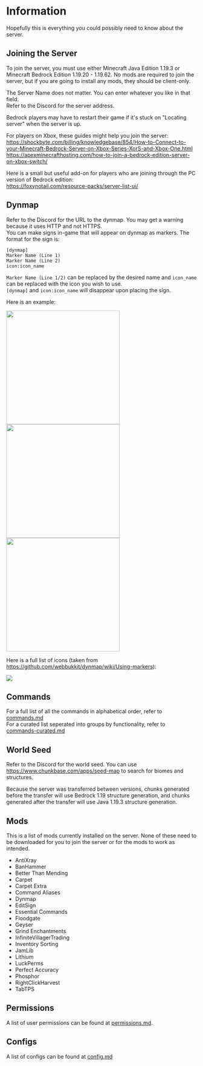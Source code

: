 # Information

Hopefully this is everything you could possibly need to know about the server.

## Joining the Server
To join the server, you must use either Minecraft Java Edition 1.19.3 or Minecraft Bedrock Edition 1.19.20 - 1.19.62. No mods are required to join the server, but if you are going to install any mods, they should be client-only.

The Server Name does not matter. You can enter whatever you like in that field. <br>
Refer to the Discord for the server address.

Bedrock players may have to restart their game if it's stuck on "Locating server" when the server is up.

For players on Xbox, these guides might help you join the server: <br>
https://shockbyte.com/billing/knowledgebase/854/How-to-Connect-to-your-Minecraft-Bedrock-Server-on-Xbox-Series-XorS-and-Xbox-One.html <br>
https://apexminecrafthosting.com/how-to-join-a-bedrock-edition-server-on-xbox-switch/

Here is a small but useful add-on for players who are joining through the PC version of Bedrock edition: <br>
https://foxynotail.com/resource-packs/server-list-ui/
## Dynmap
Refer to the Discord for the URL to the dynmap. You may get a warning because it uses HTTP and not HTTPS. <br>
You can make signs in-game that will appear on dynmap as markers. The format for the sign is:

```
[dynmap]
Marker Name (Line 1)
Marker Name (Line 2)
icon:icon_name
```

`Marker Name (Line 1/2)` can be replaced by the desired name and `icon_name` can be replaced with the icon you wish to use. <br>
`[dynmap]` and `icon:icon_name` will disappear upon placing the sign.

Here is an example:

<img src="https://user-images.githubusercontent.com/126373500/221394034-0eaef597-c6e2-4eff-9b0a-9b117de74d80.png" width="300">
<img src="https://user-images.githubusercontent.com/126373500/221394038-68169f03-76a4-40da-b2d5-86ab836b4afd.png" width="300">
<img src="https://user-images.githubusercontent.com/126373500/221394041-a831ebd2-9187-42d3-86e4-1733a2702608.png" width="300">

Here is a full list of icons (taken from https://github.com/webbukkit/dynmap/wiki/Using-markers):

<img src="https://camo.githubusercontent.com/564f8e6e4f240bcb3dd14876b4de0ccf5535fc3117e7160924c46eeb895152bf/687474703a2f2f6d696b657072696d6d2e636f6d2f696d616765732f4d61726b6572732e706e67">

## Commands

For a full list of all the commands in alphabetical order, refer to [commands.md](commands.md) <br>
For a curated list seperated into groups by functionality, refer to [commands-curated.md](commands-curated.md)

## World Seed

Refer to the Discord for the world seed. You can use https://www.chunkbase.com/apps/seed-map to search for biomes and structures.

Because the server was transferred between versions, chunks generated before the transfer will use Bedrock 1.19 structure generation, and chunks generated after the transfer will use Java 1.19.3 structure generation.

## Mods

This is a list of mods currently installed on the server. None of these need to be downloaded for you to join the server or for the mods to work as intended.

- AntiXray
- BanHammer
- Better Than Mending
- Carpet
- Carpet Extra
- Command Aliases
- Dynmap
- EditSign
- Essential Commands
- Floodgate
- Geyser
- Grind Enchantments
- InfiniteVillagerTrading
- Inventory Sorting
- JamLib
- Lithium
- LuckPerms
- Perfect Accuracy
- Phosphor
- RightClickHarvest
- TabTPS

## Permissions

A list of user permissions can be found at [permissions.md](permissions.md).

## Configs

A list of configs can be found at [config.md](config.md)

